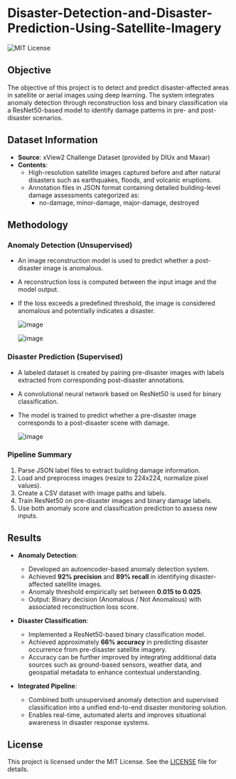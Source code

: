 # Disaster-Detection-and-Disaster-Prediction-Using-Satellite-Imagery

![MIT License](https://img.shields.io/badge/License-MIT-green.svg)

## Objective
The objective of this project is to detect and predict disaster-affected areas in satellite or aerial images using deep learning. The system integrates anomaly detection through reconstruction loss and binary classification via a ResNet50-based model to identify damage patterns in pre- and post-disaster scenarios.

## Dataset Information
- **Source**: xView2 Challenge Dataset (provided by DIUx and Maxar)
- **Contents**:
  - High-resolution satellite images captured before and after natural disasters such as earthquakes, floods, and volcanic eruptions.
  - Annotation files in JSON format containing detailed building-level damage assessments categorized as:
    - no-damage, minor-damage, major-damage, destroyed


## Methodology

### Anomaly Detection (Unsupervised)
- An image reconstruction model is used to predict whether a post-disaster image is anomalous.
- A reconstruction loss is computed between the input image and the model output.
- If the loss exceeds a predefined threshold, the image is considered anomalous and potentially indicates a disaster.

  ![image](https://github.com/user-attachments/assets/4204baa4-f0c2-47cd-8819-1871be46b838)

  ![image](https://github.com/user-attachments/assets/634e4a6c-a2ed-459e-aaf6-481bd8a5acd2)

### Disaster Prediction (Supervised)
- A labeled dataset is created by pairing pre-disaster images with labels extracted from corresponding post-disaster annotations.
- A convolutional neural network based on ResNet50 is used for binary classification.
- The model is trained to predict whether a pre-disaster image corresponds to a post-disaster scene with damage.



  ![image](https://github.com/user-attachments/assets/03d98852-ec4d-4af4-8bc0-5f42852f2b63)



### Pipeline Summary
1. Parse JSON label files to extract building damage information.
2. Load and preprocess images (resize to 224x224, normalize pixel values).
3. Create a CSV dataset with image paths and labels.
4. Train ResNet50 on pre-disaster images and binary damage labels.
5. Use both anomaly score and classification prediction to assess new inputs.

## Results
- **Anomaly Detection**:
  - Developed an autoencoder-based anomaly detection system.
  - Achieved **92% precision** and **89% recall** in identifying disaster-affected satellite images.
  - Anomaly threshold empirically set between **0.015 to 0.025**.
  - Output: Binary decision (Anomalous / Not Anomalous) with associated reconstruction loss score.

- **Disaster Classification**:
  - Implemented a ResNet50-based binary classification model.
  - Achieved approximately **66% accuracy** in predicting disaster occurrence from pre-disaster satellite imagery.
  - Accuracy can be further improved by integrating additional data sources such as ground-based sensors, weather data, and geospatial metadata to enhance contextual understanding.

- **Integrated Pipeline**:
  - Combined both unsupervised anomaly detection and supervised classification into a unified end-to-end disaster monitoring solution.
  - Enables real-time, automated alerts and improves situational awareness in disaster response systems.


## License

This project is licensed under the MIT License. See the [LICENSE](https://github.com/Jaycee-404/Disaster-Detection-and-Disaster-Prediction-Using-Satellite-Imagery-/tree/main?tab=MIT-1-ov-file) file for details.
